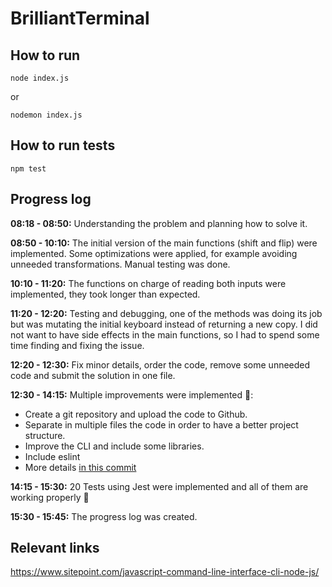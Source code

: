 # BrilliantTerminal

## How to run
```
node index.js
```
or
```
nodemon index.js
```

## How to run tests
```
npm test
```

## Progress log
**08:18 - 08:50:**
Understanding the problem and planning how to solve it.

**08:50 - 10:10:**
The initial version of the main functions (shift and flip) were implemented.
Some optimizations were applied, for example avoiding unneeded transformations. Manual testing was done.

**10:10 - 11:20:**
The functions on charge of reading both inputs were implemented, they took longer than expected.

**11:20 - 12:20:**
Testing and debugging, one of the methods was doing its job but was mutating the initial keyboard instead of returning a new copy.
I did not want to have side effects in the main functions, so I had to spend some time finding and fixing the issue.

**12:20 - 12:30:**
Fix minor details, order the code, remove some unneeded code and submit the solution in one file.

**12:30 - 14:15:**
Multiple improvements were implemented 🧐:
- Create a git repository and upload the code to Github.
- Separate in multiple files the code in order to have a better project structure.
- Improve the CLI and include some libraries.
- Include eslint
- More details [in this commit](https://github.com/LuisMesa/BrilliantTerminal/commit/8292a1925be1a483ead4a4678ab48addfc933993)

**14:15 - 15:30:**
20 Tests using Jest were implemented and all of them are working properly 🎉

**15:30 - 15:45:**
The progress log was created.

## Relevant links
https://www.sitepoint.com/javascript-command-line-interface-cli-node-js/
